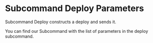 # Subcommand Deploy Parameters

Subcommand Deploy constructs a deploy and sends it.

You can find our Subcommand with the list of parameters in the deploy subcommand.

<!--https://gist.github.com/zie1ony/b1ef86af21b147eda3e27373a65d8930-->

<!-- this belongs with arguments [Supported types of contract arguments](https://github.com/CasperLabs/CasperLabs/blob/master/docs/CONTRACTS.md)-->




